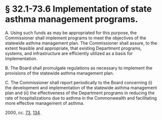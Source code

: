 # § 32.1-73.6 Implementation of state asthma management programs.

<p>A. Using such funds as may be appropriated for this purpose, the Commissioner shall implement programs to meet the objectives of the statewide asthma management plan. The Commissioner shall assure, to the extent feasible and appropriate, that existing Department programs, systems, and infrastructure are efficiently utilized as a basis for implementation.</p><p>B. The Board shall promulgate regulations as necessary to implement the provisions of the statewide asthma management plan.</p><p>C. The Commissioner shall report periodically to the Board concerning (i) the development and implementation of the statewide asthma management plan and (ii) the effectiveness of the Department programs in reducing the rate of hospitalizations due to asthma in the Commonwealth and facilitating more effective management of asthma.</p><p>2000, cc. <a href='http://lis.virginia.gov/cgi-bin/legp604.exe?001+ful+CHAP0073'>73</a>, <a href='http://lis.virginia.gov/cgi-bin/legp604.exe?001+ful+CHAP0134'>134</a>.</p>